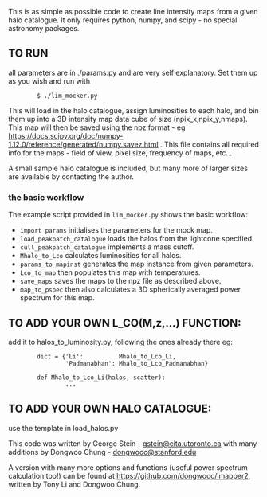 This is as simple as possible code to create line intensity maps from a given halo catalogue. 
It only requires python, numpy, and scipy - no special astronomy packages.

## TO RUN
all parameters are in ./params.py and are very self explanatory. Set them up as you wish and run with 
```
        $ ./lim_mocker.py
```

This will load in the halo catalogue, assign luminosities to each halo, and bin them up into a 3D intensity map data cube of size (npix_x,npix_y,nmaps). This map will then be saved using the npz format - eg https://docs.scipy.org/doc/numpy-1.12.0/reference/generated/numpy.savez.html . This file contains all required info for the maps - field of view, pixel size, frequency of maps, etc...

A small sample halo catalogue is included, but many more of larger sizes are available by contacting the author. 

### the basic workflow
The example script provided in `lim_mocker.py` shows the basic workflow:
* `import params` initialises the parameters for the mock map.
* `load_peakpatch_catalogue` loads the halos from the lightcone specified.
* `cull_peakpatch_catalogue` implements a mass cutoff.
* `Mhalo_to_Lco` calculates luminosities for all halos.
* `params_to_mapinst` generates the map instance from given parameters.
* `Lco_to_map` then populates this map with temperatures.
* `save_maps` saves the maps to the npz file as described above.
* `map_to_pspec` then also calculates a 3D spherically averaged power spectrum for this map.

## TO ADD YOUR OWN L_CO(M,z,...) FUNCTION:
add it to halos_to_luminosity.py, following the ones already there eg:    
```
        dict = {'Li':          Mhalo_to_Lco_Li,
                'Padmanabhan': Mhalo_to_Lco_Padmanabhan}
            
        def Mhalo_to_Lco_Li(halos, scatter):
                ...
```

## TO ADD YOUR OWN HALO CATALOGUE:
use the template in load_halos.py

This code was written by George Stein    - gstein@cita.utoronto.ca
    with many additions by Dongwoo Chung - dongwooc@stanford.edu

A version with many more options and functions (useful power spectrum calculation too!) can be found at https://github.com/dongwooc/imapper2, written by Tony Li and Dongwoo Chung.

